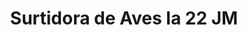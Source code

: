 ---
title: "Surtidora de Aves la 22 JM"
url: /usaquen/surtidora-de-aves-la-22-jm/
shop: Supermarkt
---